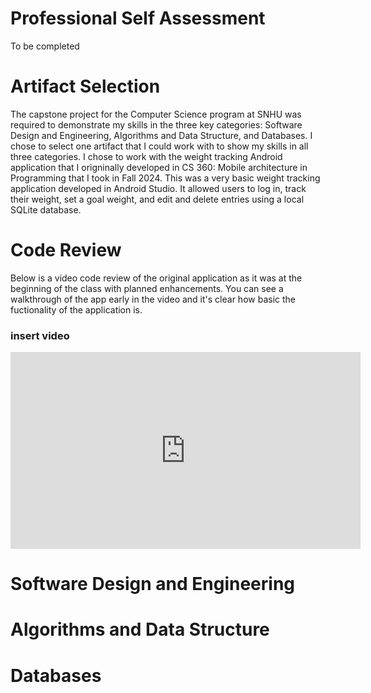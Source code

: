 # Professional Self Assessment
To be completed

# Artifact Selection
The capstone project for the Computer Science program at SNHU was required to demonstrate my skills in the three key categories: Software Design and Engineering, Algorithms and Data Structure, and Databases. I chose to select one artifact that I could work with to show my skills in all three categories. I chose to work with the weight tracking Android application that I origninally developed in CS 360: Mobile architecture in Programming that I took in Fall 2024. This was a very basic weight tracking application developed in Android Studio. It allowed users to log in, track their weight, set a goal weight, and edit and delete entries using a local SQLite database. 

# Code Review
Below is a video code review of the original application as it was at the beginning of the class with planned enhancements. You can see a walkthrough of the app early in the video and it's clear how basic the fuctionality of the application is.

### insert video
<iframe width="560" height="315"
        src="https://www.youtube.com/embed/giIBgWjw55k"
        frameborder="0"
        allow="accelerometer; autoplay; clipboard-write; encrypted-media; gyroscope; picture-in-picture"
        allowfullscreen>
</iframe>


# Software Design and Engineering


# Algorithms and Data Structure

# Databases

